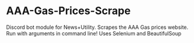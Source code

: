 # AAA-Gas-Prices-Scrape
Discord bot module for News+Utility. Scrapes the AAA Gas prices website. Run with arguments in command line!
Uses Selenium and BeautifulSoup
